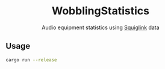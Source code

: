 <h1 align="center">WobblingStatistics</h1>
<p align="center">Audio equipment statistics using <a href="https://squig.link/">Squiglink</a> data<p>

## Usage

```sh
cargo run --release
```

